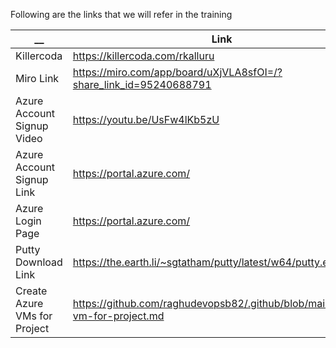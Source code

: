 Following are the links that we will refer in the training 

| __  | Link | Comments |
| ------------- | ------------- | ------------- |
| Killercoda | https://killercoda.com/rkalluru |  |
| Miro Link | https://miro.com/app/board/uXjVLA8sfOI=/?share_link_id=95240688791 | |
| Azure Account Signup Video | https://youtu.be/UsFw4lKb5zU |  |
| Azure Account Signup Link  | https://portal.azure.com/ |  |
| Azure Login Page  | https://portal.azure.com/ |  |
| Putty Download Link | https://the.earth.li/~sgtatham/putty/latest/w64/putty.exe | |
| Create Azure VMs for Project | https://github.com/raghudevopsb82/.github/blob/main/create-vm-for-project.md ||

